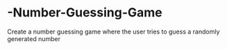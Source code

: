 # -Number-Guessing-Game
Create a number guessing game where the user tries to guess a randomly generated number

